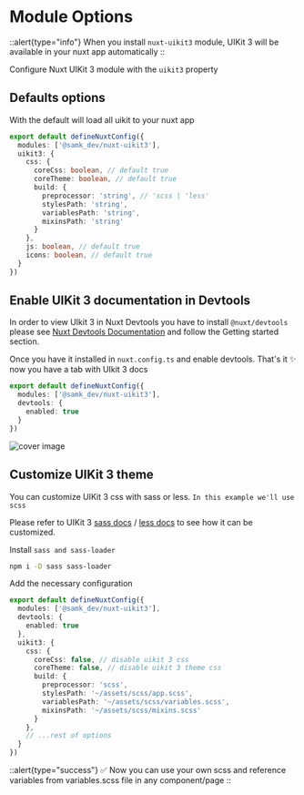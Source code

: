 # Module Options

::alert{type="info"}
When you install `nuxt-uikit3` module, UIKit 3 will be available in your nuxt app automatically
::

Configure Nuxt UIKit 3 module with the `uikit3` property

## Defaults options

With the default will load all uikit to your nuxt app

```ts [nuxt.config.ts]
export default defineNuxtConfig({
  modules: ['@samk_dev/nuxt-uikit3'],
  uikit3: {
    css: {
      coreCss: boolean, // default true
      coreTheme: boolean, // default true
      build: {
        preprocessor: 'string', // 'scss | 'less'
        stylesPath: 'string',
        variablesPath: 'string',
        mixinsPath: 'string'
      }
    },
    js: boolean, // default true
    icons: boolean, // default true
  }
})
```

## Enable UIKit 3 documentation in Devtools

In order to view UIkit 3 in Nuxt Devtools you have to install `@nuxt/devtools` please see
[Nuxt Devtools Documentation](https://devtools.nuxtjs.org) and follow the Getting started section.

Once you have it installed in `nuxt.config.ts` and enable devtools. That's it ✨ now you have a tab with UIkit 3 docs

```ts [nuxt.config.ts]
export default defineNuxtConfig({
  modules: ['@samk_dev/nuxt-uikit3'],
  devtools: {
    enabled: true
  }
})
```

![cover image](/img/uikit3-docs-in-nuxt-devtools.png)

## Customize UIKit 3 theme

You can customize UIKit 3 css with sass or less. `In this example we'll use scss`

Please refer to UIKit 3 [sass docs](https://getuikit.com/docs/sass) / [less docs](https://getuikit.com/docs/less) to see how it can be customized.

Install `sass and sass-loader`

```bash [npm]
npm i -D sass sass-loader
```

Add the necessary configuration

```ts [nuxt.config.ts]
export default defineNuxtConfig({
  modules: ['@samk_dev/nuxt-uikit3'],
  devtools: {
    enabled: true
  },
  uikit3: {
    css: {
      coreCss: false, // disable uikit 3 css
      coreTheme: false, // disable uikit 3 theme css
      build: {
        preprocessor: 'scss',
        stylesPath: '~/assets/scss/app.scss',
        variablesPath: '~/assets/scss/variables.scss',
        mixinsPath: '~/assets/scss/mixins.scss'
      } 
    },
    // ...rest of options
  }
})
```

::alert{type="success"}
✅ Now you can use your own scss and reference variables from variables.scss file in any component/page
::


